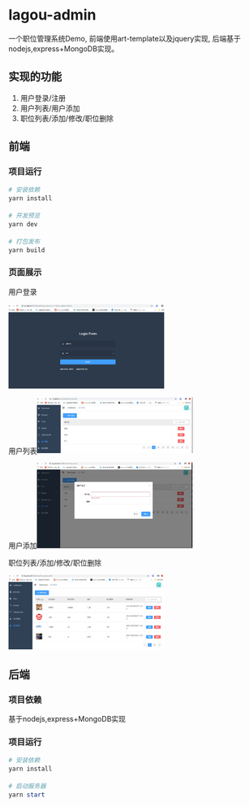 # lagou-admin

一个职位管理系统Demo, 前端使用art-template以及jquery实现, 后端基于nodejs,express+MongoDB实现。

## 实现的功能

1. 用户登录/注册
2. 用户列表/用户添加
3. 职位列表/添加/修改/职位删除

## 前端

### 项目运行

```powershell
# 安装依赖
yarn install

# 开发预览
yarn dev

# 打包发布
yarn build
```

### 页面展示

用户登录

<img src="./images/用户登录.jpg" style="zoom:30%;" />

用户列表<img src="./images/用户管理列表.jpg" style="zoom:30%;" />

用户添加<img src="./images/用户添加.jpg" style="zoom:30%;" />



职位列表/添加/修改/职位删除

<img src="./images/职位列表.jpg" style="zoom:30%;" />

## 后端

### 项目依赖

基于nodejs,express+MongoDB实现

### 项目运行

```powershell
# 安装依赖
yarn install

# 启动服务器
yarn start
```

